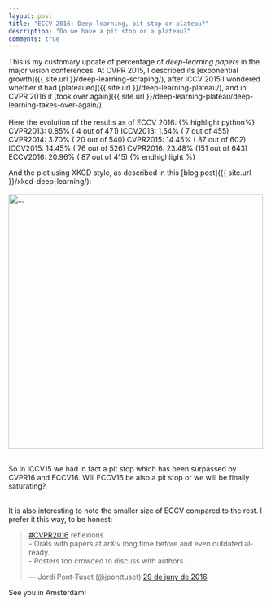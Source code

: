 ```yaml
---
layout: post
title: "ECCV 2016: Deep learning, pit stop or plateau?"
description: "Do we have a pit stop or a plateau?"
comments: true
---
```


This is my customary update of percentage of <i>deep-learning papers</i> in the major vision conferences. At CVPR 2015, I described its [exponential growth]({{ site.url }}/deep-learning-scraping/), after ICCV 2015 I wondered whether it had [plateaued]({{ site.url }}/deep-learning-plateau/), and in CVPR 2016 it [took over again]({{ site.url }}/deep-learning-plateau/deep-learning-takes-over-again/).<br>
<br>
Here the evolution of the results as of ECCV 2016:
{% highlight python%}
CVPR2013:  0.85% (  4 out of 471)
ICCV2013:  1.54% (  7 out of 455)
CVPR2014:  3.70% ( 20 out of 540)
CVPR2015: 14.45% ( 87 out of 602)
ICCV2015: 14.45% ( 76 out of 526)
CVPR2016: 23.48% (151 out of 643)
ECCV2016: 20.96% ( 87 out of 415)
{% endhighlight %}

And the plot using XKCD style, as described in this [blog post]({{ site.url }}/xkcd-deep-learning/):
<br />
<br />
<img align="middle" width="500" src="{{ site.url }}/images/xkcd_deep2.png" alt="...">
<br />
<br />

So in ICCV15 we had in fact a pit stop which has been surpassed by CVPR16 and ECCV16.
Will ECCV16 be also a pit stop or we will be finally saturating?<br><br>

It is also interesting to note the smaller size of ECCV compared to the rest. I prefer it this way, to be honest:
<blockquote class="twitter-tweet" data-lang="ca"><p lang="en" dir="ltr"><a href="https://twitter.com/hashtag/CVPR2016?src=hash">#CVPR2016</a> reflexions<br>- Orals with papers at arXiv long time before and even outdated already.<br>- Posters too crowded to discuss with authors.</p>&mdash; Jordi Pont-Tuset (@jponttuset) <a href="https://twitter.com/jponttuset/status/748199856930357250">29 de juny de 2016</a></blockquote> <script async src="//platform.twitter.com/widgets.js" charset="utf-8"></script>
See you in Amsterdam!